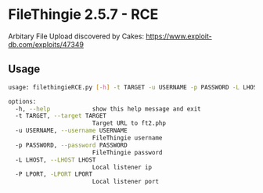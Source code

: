 # FileThingie 2.5.7 - RCE

Arbitary File Upload discovered by Cakes: https://www.exploit-db.com/exploits/47349

## Usage

```bash
usage: filethingieRCE.py [-h] -t TARGET -u USERNAME -p PASSWORD -L LHOST -P LPORT

options:
  -h, --help            show this help message and exit
  -t TARGET, --target TARGET
                        Target URL to ft2.php
  -u USERNAME, --username USERNAME
                        FileThingie username
  -p PASSWORD, --password PASSWORD
                        FileThingie password
  -L LHOST, --LHOST LHOST
                        Local listener ip
  -P LPORT, -LPORT LPORT
                        Local listener port
```
